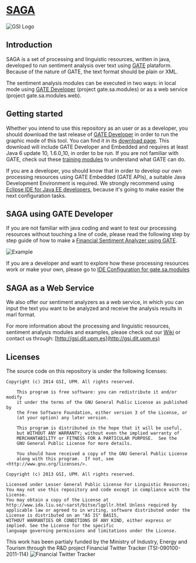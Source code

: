 [SAGA](https://github.com/gsi-upm/SAGA)
=====
![GSI Logo](http://gsi.dit.upm.es/templates/jgsi/images/logo.png)

## Introduction
SAGA is a set of processing and linguistic resources, written in java, developed to run sentiment analysis over text using [GATE](http://gate.ac.uk) plataform.
Because of the nature of GATE, the text format should be plain or XML.

The sentiment analysis modules can be executed in two ways: in local mode using [GATE Developer](https://gate.ac.uk/family/developer.html) (project gate.sa.modules) or as a web service (project gate.sa.modules.web). 

## Getting started
Whether you intend to use this repository as an user or as a developer, you should download the last release of [GATE Developer](https://gate.ac.uk/family/developer.html) in order to run the graphic mode of this tool. You can find it in its [download page](https://gate.ac.uk/download/#latest). This download will include GATE Developer and Embedded and requires at least Java 6 update 10, 1.6.0_10, in order to be run.
If you are not familiar with GATE, check out these [training modules](https://gate.ac.uk/conferences/training-modules.html) to understand what GATE can do.

If you are a developer, you should know that in order to develop our own processing resources using GATE Embedded (GATE APIs), a suitable Java Development Environment is required. We strongly recommend using [Eclipse IDE for Java EE developers](http://www.eclipse.org/downloads/packages/eclipse-ide-java-ee-developers/keplersr1), because it's going to make easier the next configuration tasks.

## SAGA using GATE Developer
If you are not familiar with java coding and want to test our processing resources without touching a line of code, please read the following step by step guide of how to make a [Financial Sentiment Analyzer using GATE](https://github.com/gsi-upm/SAGA/wiki/Financial-Sentiment-Analyzer-using-GATE).

![Example](https://dl.dropboxusercontent.com/u/21681328/emoticonAndFinancial.png)

If you are a developer and want to explore how these processing resources work or make your own, please go to [IDE Configuration for gate.sa.modules](https://github.com/gsi-upm/SAGA/wiki/IDE-Configuration-for-gate.sa.modules)

## SAGA as a Web Service
We also offer our sentiment analyzers as a web service, in which you can input the text you want to be analyzed and receive the analysis results in marl format.



For more information about the processing and linguistic resources, sentiment analysis modules and examples, please check out our [Wiki](https://github.com/gsi-upm/SAGA/wiki) or contact us through: [http://gsi.dit.upm.es](http://gsi.dit.upm.es)

## Licenses

The source code on this repository is under the following licenses:

```
Copyright (c) 2014 GSI, UPM. All rights reserved.

    This program is free software: you can redistribute it and/or modify
    it under the terms of the GNU General Public License as published by
    the Free Software Foundation, either version 3 of the License, or
    (at your option) any later version.

    This program is distributed in the hope that it will be useful,
    but WITHOUT ANY WARRANTY; without even the implied warranty of
    MERCHANTABILITY or FITNESS FOR A PARTICULAR PURPOSE.  See the
    GNU General Public License for more details.

    You should have received a copy of the GNU General Public License
    along with this program.  If not, see <http://www.gnu.org/licenses/>.
```

```
Copyright (c) 2013 GSI, UPM. All rights reserved.

Licensed under Lesser General Public License For Linguistic Resources; 
You may not use this repository and code except in compliance with the License. 
You may obtain a copy of the License at http://www.ida.liu.se/~sarst/bitse/lgpllr.html Unless required by 
applicable law or agreed to in writing, software distributed under the License is distributed on an "AS IS" BASIS,
WITHOUT WARRANTIES OR CONDITIONS OF ANY KIND, either express or implied. See the License for the specific 
language governing permissions and limitations under the License.
```


This work has been partialy funded by the Ministry of Industry, Energy and Tourism through the R&D project Financial Twitter Tracker (TSI-090100-2011-114)
![Financial Twitter Tracker](http://demos.gsi.dit.upm.es/ftt/img/ftt_header.png)

